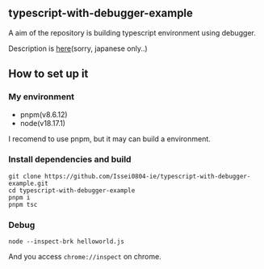 ## typescript-with-debugger-example

A aim of the repository is building typescript environment using debugger.

Description is [here](https://scrapbox.io/issei-ie-public/%E3%83%87%E3%83%90%E3%83%83%E3%82%AC%E3%82%92%E7%94%A8%E3%81%84%E3%81%9FTypeScript%E3%81%AE%E3%83%87%E3%83%90%E3%83%83%E3%82%B0%E6%96%B9%E6%B3%95)(sorry, japanese only..)

## How to set up it

### My environment 
- pnpm(v8.6.12)
- node(v18.17.1)

I recomend to use pnpm, but it may can build a environment.

### Install dependencies and build

```
git clone https://github.com/Issei0804-ie/typescript-with-debugger-example.git
cd typescript-with-debugger-example
pnpm i
pnpm tsc
```

### Debug

```
node --inspect-brk helloworld.js
```

And you access `chrome://inspect` on chrome.
